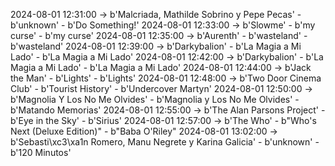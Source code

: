 2024-08-01 12:31:00 -> b'Malcriada, Mathilde Sobrino y Pepe Pecas' - b'unknown' - b'Do Something!'
2024-08-01 12:33:00 -> b'Slowme' - b'my curse' - b'my curse'
2024-08-01 12:35:00 -> b'Aurenth' - b'wasteland' - b'wasteland'
2024-08-01 12:39:00 -> b'Darkybalion' - b'La Magia a Mi Lado' - b'La Magia a Mi Lado'
2024-08-01 12:42:00 -> b'Darkybalion' - b'La Magia a Mi Lado' - b'La Magia a Mi Lado'
2024-08-01 12:44:00 -> b'Jack the Man' - b'Lights' - b'Lights'
2024-08-01 12:48:00 -> b'Two Door Cinema Club' - b'Tourist History' - b'Undercover Martyn'
2024-08-01 12:50:00 -> b'Magnolia Y Los No Me Olvides' - b'Magnolia y Los No Me Olvides' - b'Matando Memorias'
2024-08-01 12:55:00 -> b'The Alan Parsons Project' - b'Eye in the Sky' - b'Sirius'
2024-08-01 12:57:00 -> b'The Who' - b"Who's Next (Deluxe Edition)" - b"Baba O'Riley"
2024-08-01 13:02:00 -> b'Sebasti\xc3\xa1n Romero, Manu Negrete y Karina Galicia' - b'unknown' - b'120 Minutos'
